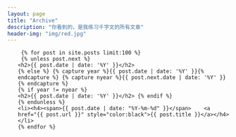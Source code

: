 ```yaml
---
layout: page 
title: "Archive"
description: "你看到的，是我练习千字文的所有文章"
header-img: "img/red.jpg"
---
```


<ul class="list-unstyled">

     {% for post in site.posts limit:100 %} 
     {% unless post.next %} 
    <h2>{{ post.date | date: '%Y' }}</h2> 
    {% else %} {% capture year %}{{ post.date | date: '%Y' }}{% endcapture %} {% capture nyear %}{{ post.next.date | date: '%Y' }}{% endcapture %} 
    {% if year != nyear %} 
    <h2>{{ post.date | date: '%Y' }}</h2> {% endif %} 
    {% endunless %} 
    <li><h4><span>{{ post.date | date: "%Y-%m-%d" }}</span>    <a href="{{ post.url }}" style="color:black">{{ post.title }}</a></h4></li> 
    {% endfor %} 
</ul> 
